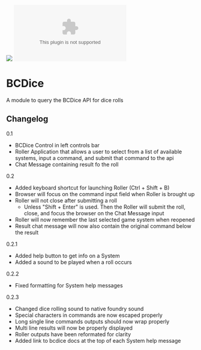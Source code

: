 ![](https://img.shields.io/badge/Foundry-v0.7.9-informational)
![Latest Release Download Count](https://img.shields.io/github/downloads/jsinme/fvtt-bcdice/latest/module.zip)

# BCDice

A module to query the BCDice API for dice rolls

## Changelog
0.1
 - BCDice Control in left controls bar
 - Roller Application that allows a user to select from a list of available systems, input a command, and submit that command to the api
 - Chat Message containing result fo the roll

0.2
 - Added keyboard shortcut for launching Roller (Ctrl + Shift + B)
 - Browser will focus on the command input field when Roller is brought up
 - Roller will not close after submitting a roll
    - Unless "Shift + Enter" is used. Then the Roller will submit the roll, close, and focus the browser on the Chat Message input
 - Roller will now remember the last selected game system when reopened
 - Result chat message will now also contain the original command below the result

 0.2.1
 - Added help button to get info on a System
 - Added a sound to be played when a roll occurs

 0.2.2
 - Fixed formatting for System help messages

 0.2.3
 - Changed dice rolling sound to native foundry sound
 - Special characters in commands are now escaped properly
 - Long single line commands outputs should now wrap properly
 - Multi line results will now be properly displayed
 - Roller outputs have been reformated for clarity
 - Added link to bcdice docs at the top of each System help message